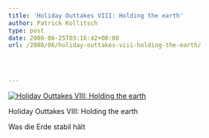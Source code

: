 ```yaml
---
title: 'Holiday Outtakes VIII: Holding the earth'
author: Patrick Kollitsch
type: post
date: 2008-06-25T03:16:42+00:00
url: /2008/06/holiday-outtakes-viii-holding-the-earth/




---
```

<div class="flickr">
  <a href="http://www.flickr.com/photos/schreibblogade/2610322977/" title="Holiday Outtakes VIII: Holding the earth"><img src="//farm4.static.flickr.com/3214/2610322977_3ff3d0e06a.jpg" alt="Holiday Outtakes VIII: Holding the earth" /></a></p> 
  
  <p>
    Holiday Outtakes <span class="caps">VIII</span>: Holding the earth
  </p>
</div>

Was die Erde stabil h&auml;lt
